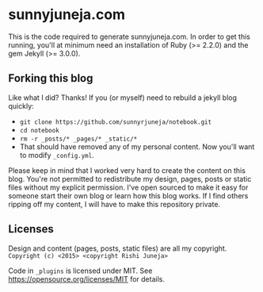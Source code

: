 # sunnyjuneja.com

This is the code required to generate sunnyjuneja.com. In order to get this
running, you'll at minimum need an installation of Ruby (>= 2.2.0) and the gem
Jekyll (>= 3.0.0).

## Forking this blog

Like what I did? Thanks! If you (or myself) need to rebuild a jekyll blog
quickly:

* `git clone https://github.com/sunnyrjuneja/notebook.git`
* `cd notebook`
* `rm -r _posts/* _pages/* _static/*`
* That should have removed any of my personal content. Now you'll want to modify
`_config.yml`.

Please keep in mind that I worked very hard to create the content on this
blog. You're not permitted to redistribute my design, pages, posts or static
files without my explicit permission. I've open sourced to make it easy for
someone start their own blog or learn how this blog works. If I find others
ripping off my content, I will have to make this repository private.

## Licenses

Design and content (pages, posts, static files) are all my copyright.
`Copyright (c) <2015> <copyright Rishi Juneja>`

Code in `_plugins` is licensed under MIT. See
https://opensource.org/licenses/MIT  for details.
